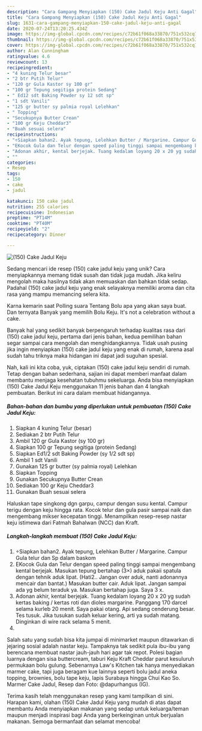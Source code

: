 ```yaml
---
description: "Cara Gampang Menyiapkan (150) Cake Jadul Keju Anti Gagal"
title: "Cara Gampang Menyiapkan (150) Cake Jadul Keju Anti Gagal"
slug: 1631-cara-gampang-menyiapkan-150-cake-jadul-keju-anti-gagal
date: 2020-07-24T13:20:25.434Z
image: https://img-global.cpcdn.com/recipes/c72b61f068a33870/751x532cq70/150-cake-jadul-keju-foto-resep-utama.jpg
thumbnail: https://img-global.cpcdn.com/recipes/c72b61f068a33870/751x532cq70/150-cake-jadul-keju-foto-resep-utama.jpg
cover: https://img-global.cpcdn.com/recipes/c72b61f068a33870/751x532cq70/150-cake-jadul-keju-foto-resep-utama.jpg
author: Alan Cunningham
ratingvalue: 4.6
reviewcount: 13
recipeingredient:
- "4 kuning Telur besar"
- "2 btr Putih Telur"
- "120 gr Gula Kastor sy 100 gr"
- "100 gr Tepung segitiga protein Sedang"
- " Ed12 sdt Baking Powder sy 12 sdt sp"
- "1 sdt Vanili"
- "125 gr butter sy palmia royal Lelehkan"
- " Topping"
- "Secukupnya Butter Crean"
- "100 gr Keju Cheddar3"
- "Buah sesuai selera"
recipeinstructions:
- "÷Siapkan bahan2. Ayak tepung, Lelehkan Butter / Margarine. Campur Gula telur dan Sp dalam baskom"
- "EKocok Gula dan Telur dengan speed paling tinggi sampai mengembang kental berjejak. Masukan tepung bertahap (3×) aduk pakaii spatula dengan tehnik aduk lipat. (Hati2.. Jangan over aduk, nanti adonannya mencair dan bantat.) Masukan butter cair. Aduk lipat. Jangan sampai ada yg belum teraduk ya. Masukan bertahap juga. Saya 3 x."
- "Adonan akhir, kental berjejak. Tuang kedalam loyang 20 x 20 yg sudah kertas baking / kertas roti dan dioles margarine. Panggang 170 darcel selama kurleb 20 menit. Saya pakai otang. Api sedang cenderung besar. Tes tusuk. Jika tusukan sudah keluar kering, arti ya sudah matang. Dinginkan di wire rack selama 5 menit."
- ""
categories:
- Resep
tags:
- 150
- cake
- jadul

katakunci: 150 cake jadul 
nutrition: 255 calories
recipecuisine: Indonesian
preptime: "PT14M"
cooktime: "PT40M"
recipeyield: "2"
recipecategory: Dinner

---
```



![(150) Cake Jadul Keju](https://img-global.cpcdn.com/recipes/c72b61f068a33870/751x532cq70/150-cake-jadul-keju-foto-resep-utama.jpg)

Sedang mencari ide resep (150) cake jadul keju yang unik? Cara menyiapkannya memang tidak susah dan tidak juga mudah. Jika keliru mengolah maka hasilnya tidak akan memuaskan dan bahkan tidak sedap. Padahal (150) cake jadul keju yang enak selayaknya memiliki aroma dan cita rasa yang mampu memancing selera kita.

Karna kemarin saat Polling suara Tentang Bolu apa yang akan saya buat. Dan ternyata Banyak yang memilih Bolu Keju. It&#39;s not a celebration without a cake.

Banyak hal yang sedikit banyak berpengaruh terhadap kualitas rasa dari (150) cake jadul keju, pertama dari jenis bahan, kedua pemilihan bahan segar sampai cara mengolah dan menghidangkannya. Tidak usah pusing jika ingin menyiapkan (150) cake jadul keju yang enak di rumah, karena asal sudah tahu triknya maka hidangan ini dapat jadi suguhan spesial.


Nah, kali ini kita coba, yuk, ciptakan (150) cake jadul keju sendiri di rumah. Tetap dengan bahan sederhana, sajian ini dapat memberi manfaat dalam membantu menjaga kesehatan tubuhmu sekeluarga. Anda bisa menyiapkan (150) Cake Jadul Keju menggunakan 11 jenis bahan dan 4 langkah pembuatan. Berikut ini cara dalam membuat hidangannya.

<!--inarticleads1-->

##### Bahan-bahan dan bumbu yang diperlukan untuk pembuatan (150) Cake Jadul Keju:

1. Siapkan 4 kuning Telur (besar)
1. Sediakan 2 btr Putih Telur
1. Ambil 120 gr Gula Kastor (sy 100 gr)
1. Siapkan 100 gr Tepung segitiga (protein Sedang)
1. Siapkan  Ed1/2 sdt Baking Powder (sy 1/2 sdt sp)
1. Ambil 1 sdt Vanili
1. Gunakan 125 gr butter (sy palmia royal) Lelehkan
1. Siapkan  Topping
1. Gunakan Secukupnya Butter Crean
1. Sediakan 100 gr Keju Cheddar3
1. Gunakan Buah sesuai selera


Haluskan tape singkong dgn garpu, campur dengan susu kental. Campur terigu dengan keju hingga rata. Kocok telur dan gula pasir sampai naik dan mengembang mikser kecepatan tinggi. Menampilkan resep-resep nastar keju istimewa dari Fatmah Bahalwan (NCC) dan Kraft. 

<!--inarticleads2-->

##### Langkah-langkah membuat (150) Cake Jadul Keju:

1. ÷Siapkan bahan2. Ayak tepung, Lelehkan Butter / Margarine. Campur Gula telur dan Sp dalam baskom
1. EKocok Gula dan Telur dengan speed paling tinggi sampai mengembang kental berjejak. Masukan tepung bertahap (3×) aduk pakaii spatula dengan tehnik aduk lipat. (Hati2.. Jangan over aduk, nanti adonannya mencair dan bantat.) Masukan butter cair. Aduk lipat. Jangan sampai ada yg belum teraduk ya. Masukan bertahap juga. Saya 3 x.
1. Adonan akhir, kental berjejak. Tuang kedalam loyang 20 x 20 yg sudah kertas baking / kertas roti dan dioles margarine. Panggang 170 darcel selama kurleb 20 menit. Saya pakai otang. Api sedang cenderung besar. Tes tusuk. Jika tusukan sudah keluar kering, arti ya sudah matang. Dinginkan di wire rack selama 5 menit.
1. 


Salah satu yang sudah bisa kita jumpai di minimarket maupun ditawarkan di jejaring sosial adalah nastar keju. Tampaknya tak sedikit pula ibu-ibu yang berencana membuat nastar jauh-jauh hari agar tak repot. Polesi bagian luarnya dengan sisa buttercream, taburi Keju Kraft Cheddar parut kesuluruh permukaan bolu gulung. Sebenarnya Law&#39;s Kitchen tak hanya menyediakan marmer cake, tapi juga beragam kue lainnya seperti bolu jadul aneka topping, brownies, bolu tape keju, lapis Surabaya hingga Chui Kao So. Marmer Cake Jadul, Resep dan Foto: @dapurhangus (IG). 

Terima kasih telah menggunakan resep yang kami tampilkan di sini. Harapan kami, olahan (150) Cake Jadul Keju yang mudah di atas dapat membantu Anda menyiapkan makanan yang sedap untuk keluarga/teman maupun menjadi inspirasi bagi Anda yang berkeinginan untuk berjualan makanan. Semoga bermanfaat dan selamat mencoba!
